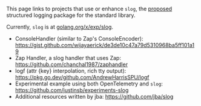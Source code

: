 This page links to projects that use or enhance `slog`, the [proposed](https://go.dev/issue/56345) structured logging package for the standard library.

Currently, `slog` is at [golang.org/x/exp/slog](https://pkg.go.dev/golang.org/x/exp/slog).

- ConsoleHandler (similar to Zap's ConsoleEncoder): https://gist.github.com/wijayaerick/de3de10c47a79d5310968ba5ff101a19
- Zap Handler, a slog handler that uses Zap: https://github.com/chanchal1987/zaphandler
- logf (attr {key} interpolation, rich tty output): https://pkg.go.dev/github.com/AndrewHarrisSPU/logf
- Experimental example using both OpenTelemetry and `slog`: https://github.com/justinsb/experiments-slog
- Additional resources written by jba: https://github.com/jba/slog
